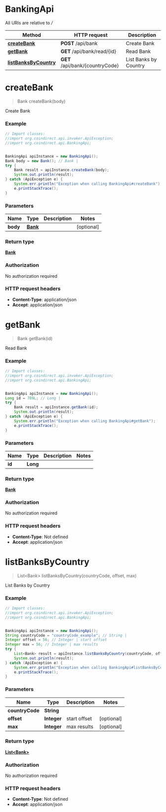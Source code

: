 # BankingApi

All URIs are relative to */*

Method | HTTP request | Description
------------- | ------------- | -------------
[**createBank**](BankingApi.md#createBank) | **POST** /api/bank | Create Bank
[**getBank**](BankingApi.md#getBank) | **GET** /api/bank/read/{id} | Read Bank
[**listBanksByCountry**](BankingApi.md#listBanksByCountry) | **GET** /api/bank/{countryCode} | List Banks by Country

<a name="createBank"></a>
# **createBank**
> Bank createBank(body)

Create Bank

### Example
```java
// Import classes:
//import org.coindirect.api.invoker.ApiException;
//import org.coindirect.api.BankingApi;


BankingApi apiInstance = new BankingApi();
Bank body = new Bank(); // Bank | 
try {
    Bank result = apiInstance.createBank(body);
    System.out.println(result);
} catch (ApiException e) {
    System.err.println("Exception when calling BankingApi#createBank");
    e.printStackTrace();
}
```

### Parameters

Name | Type | Description  | Notes
------------- | ------------- | ------------- | -------------
 **body** | [**Bank**](Bank.md)|  | [optional]

### Return type

[**Bank**](Bank.md)

### Authorization

No authorization required

### HTTP request headers

 - **Content-Type**: application/json
 - **Accept**: application/json

<a name="getBank"></a>
# **getBank**
> Bank getBank(id)

Read Bank

### Example
```java
// Import classes:
//import org.coindirect.api.invoker.ApiException;
//import org.coindirect.api.BankingApi;


BankingApi apiInstance = new BankingApi();
Long id = 789L; // Long | 
try {
    Bank result = apiInstance.getBank(id);
    System.out.println(result);
} catch (ApiException e) {
    System.err.println("Exception when calling BankingApi#getBank");
    e.printStackTrace();
}
```

### Parameters

Name | Type | Description  | Notes
------------- | ------------- | ------------- | -------------
 **id** | **Long**|  |

### Return type

[**Bank**](Bank.md)

### Authorization

No authorization required

### HTTP request headers

 - **Content-Type**: Not defined
 - **Accept**: application/json

<a name="listBanksByCountry"></a>
# **listBanksByCountry**
> List&lt;Bank&gt; listBanksByCountry(countryCode, offset, max)

List Banks by Country

### Example
```java
// Import classes:
//import org.coindirect.api.invoker.ApiException;
//import org.coindirect.api.BankingApi;


BankingApi apiInstance = new BankingApi();
String countryCode = "countryCode_example"; // String | 
Integer offset = 56; // Integer | start offset
Integer max = 56; // Integer | max results
try {
    List<Bank> result = apiInstance.listBanksByCountry(countryCode, offset, max);
    System.out.println(result);
} catch (ApiException e) {
    System.err.println("Exception when calling BankingApi#listBanksByCountry");
    e.printStackTrace();
}
```

### Parameters

Name | Type | Description  | Notes
------------- | ------------- | ------------- | -------------
 **countryCode** | **String**|  |
 **offset** | **Integer**| start offset | [optional]
 **max** | **Integer**| max results | [optional]

### Return type

[**List&lt;Bank&gt;**](Bank.md)

### Authorization

No authorization required

### HTTP request headers

 - **Content-Type**: Not defined
 - **Accept**: application/json

